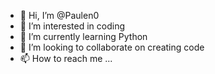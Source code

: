 - 👋 Hi, I’m @Paulen0
- 👀 I’m interested in coding
- 🌱 I’m currently learning Python
- 💞️ I’m looking to collaborate on creating code
- 📫 How to reach me ...

<!---
Paulen0/Paulen0 is a ✨ special ✨ repository because its `README.md` (this file) appears on your GitHub profile.
You can click the Preview link to take a look at your changes.
--->
